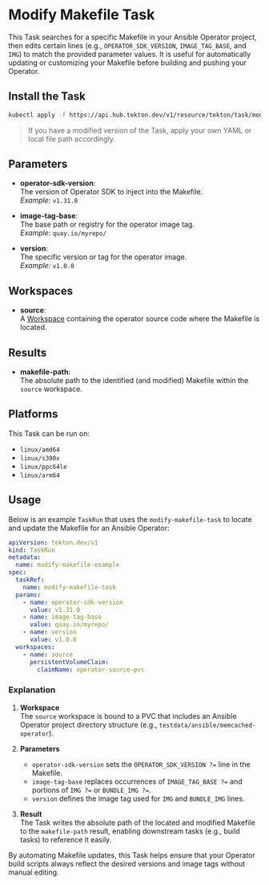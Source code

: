 # Modify Makefile Task

This Task searches for a specific Makefile in your Ansible Operator project, then
edits certain lines (e.g., `OPERATOR_SDK_VERSION`, `IMAGE_TAG_BASE`, and `IMG`) to
match the provided parameter values. It is useful for automatically updating or
customizing your Makefile before building and pushing your Operator.

## Install the Task

```bash
kubectl apply -f https://api.hub.tekton.dev/v1/resource/tekton/task/modify-makefile-task/0.1/raw
```

> If you have a modified version of the Task, apply your own YAML or local file
> path accordingly.

## Parameters

- **operator-sdk-version**:  
  The version of Operator SDK to inject into the Makefile.  
  *Example:* `v1.31.0`
  
- **image-tag-base**:  
  The base path or registry for the operator image tag.  
  *Example:* `quay.io/myrepo/`
  
- **version**:  
  The specific version or tag for the operator image.  
  *Example:* `v1.0.0`

## Workspaces

- **source**:  
  A [Workspace](https://github.com/tektoncd/pipeline/blob/main/docs/workspaces.md) containing the operator source code where the Makefile is located.

## Results

- **makefile-path**:  
  The absolute path to the identified (and modified) Makefile within the
  `source` workspace.

## Platforms

This Task can be run on:
- `linux/amd64`
- `linux/s390x`
- `linux/ppc64le`
- `linux/arm64`

## Usage

Below is an example `TaskRun` that uses the `modify-makefile-task` to locate and
update the Makefile for an Ansible Operator:

```yaml
apiVersion: tekton.dev/v1
kind: TaskRun
metadata:
  name: modify-makefile-example
spec:
  taskRef:
    name: modify-makefile-task
  params:
    - name: operator-sdk-version
      value: v1.31.0
    - name: image-tag-base
      value: quay.io/myrepo/
    - name: version
      value: v1.0.0
  workspaces:
    - name: source
      persistentVolumeClaim:
        claimName: operator-source-pvc
```

### Explanation

1. **Workspace**  
   The `source` workspace is bound to a PVC that includes an Ansible Operator
   project directory structure (e.g., `testdata/ansible/memcached-operator`).

2. **Parameters**  
   - `operator-sdk-version` sets the `OPERATOR_SDK_VERSION ?=` line in the Makefile.
   - `image-tag-base` replaces occurrences of `IMAGE_TAG_BASE ?=` and portions of
     `IMG ?=` or `BUNDLE_IMG ?=`.
   - `version` defines the image tag used for `IMG` and `BUNDLE_IMG` lines.

3. **Result**  
   The Task writes the absolute path of the located and modified Makefile to the
   `makefile-path` result, enabling downstream tasks (e.g., build tasks) to
   reference it easily.

By automating Makefile updates, this Task helps ensure that your Operator build
scripts always reflect the desired versions and image tags without manual editing.

